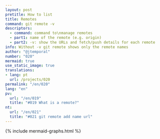 ```yaml
---
layout: post
pretitle: How to list
title: Remotes
command: git remote -v
descriptors:
  - command: command to\nmanage remotes
  - part1: name of the remote (e.g. origin)
  - part2: -v: show the URLs and fetch/push details for each remote
info: Without -v git remote shows only the remote names
author: "@jtemporal"
number: "020"
mermaid: true
use_static_image: true
translations:
- lang: pt
  url: /projects/020
permalink: "/en/020"
lang: "en"
pv:
  url: "/en/019"
  title: "#019 What is a remote?"
nt:
  url: "/en/021"
  title: "#021 git remote add name url"
---
```


{% include mermaid-graphs.html %}
